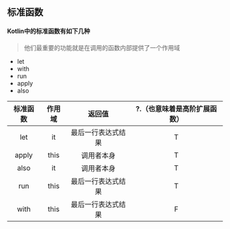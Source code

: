 ## 标准函数

#### Kotlin中的标准函数有如下几种

> 他们最重要的功能就是在调用的函数内部提供了一个作用域

- let
- with
- run
- apply
- also

| 标准函数 | 作用域 |       返回值       | ?.（也意味着是高阶扩展函数） |
| :------: | :----: | :----------------: | :--------------------------: |
|   let    |   it   | 最后一行表达式结果 |              T               |
|  apply   |  this  |     调用者本身     |              T               |
|   also   |   it   |     调用者本身     |              T               |
|   run    |  this  | 最后一行表达式结果 |              T               |
|   with   |  this  | 最后一行表达式结果 |              F               |
